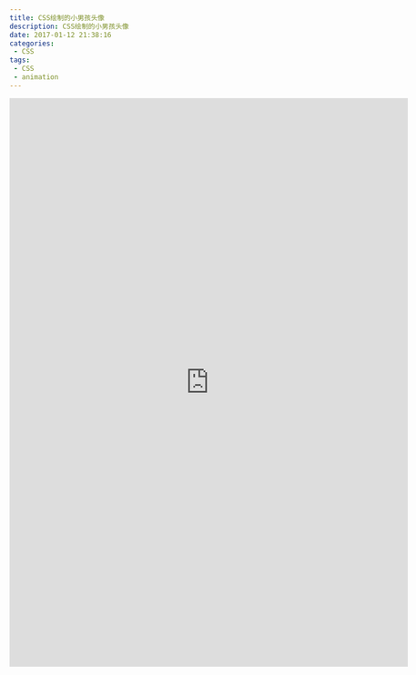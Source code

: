```yaml
---
title: CSS绘制的小男孩头像
description: CSS绘制的小男孩头像
date: 2017-01-12 21:38:16
categories:
 - CSS
tags:
 - CSS
 - animation
---
```


<iframe src="https://liyufeng.angton.com/boy.html" frameborder="0" scrolling="no" id="ifr"></iframe><style>@media only screen and (min-width: 700px) { #ifr{width: 700px;height:1000px}} @media only screen and (max-width: 690px) { #ifr{width: 380px;height:1600px;"}}</style>

